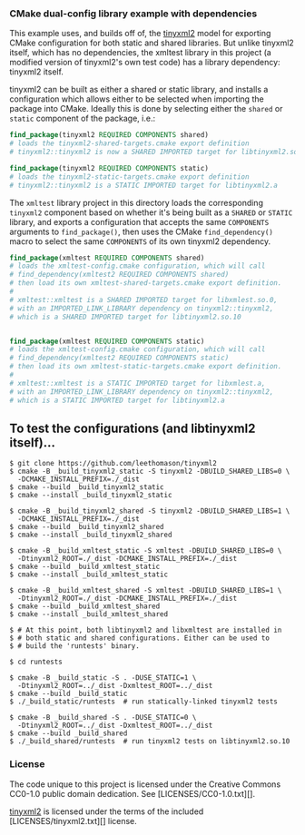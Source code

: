 ### CMake dual-config library example with dependencies

This example uses, and builds off of, the [tinyxml2][tinyxml2] model
for exporting CMake configuration for both static and shared libraries.
But unlike tinyxml2 itself, which has no dependencies, the xmltest
library in this project (a modified version of tinyxml2's own test
code) has a library dependency: tinyxml2 itself.

tinyxml2 can be built as either a shared or static library, and
installs a configuration which allows either to be selected when
importing the package into CMake. Ideally this is done by selecting
either the `shared` or `static` component of the package, i.e.:

```cmake
find_package(tinyxml2 REQUIRED COMPONENTS shared)
# loads the tinyxml2-shared-targets.cmake export definition
# tinyxml2::tinyxml2 is now a SHARED IMPORTED target for libtinyxml2.so.10

find_package(tinyxml2 REQUIRED COMPONENTS static)
# loads the tinyxml2-static-targets.cmake export definition
# tinyxml2::tinyxml2 is a STATIC IMPORTED target for libtinyxml2.a
```

The `xmltest` library project in this directory loads the corresponding
`tinyxml2` component based on whether it's being built as a `SHARED` or
`STATIC` library, and exports a configuration that accepts the same
`COMPONENTS` arguments to `find_package()`, then uses the CMake
`find_dependency()` macro to select the same `COMPONENTS` of its own
tinyxml2 dependency.

```cmake
find_package(xmltest REQUIRED COMPONENTS shared)
# loads the xmltest-config.cmake configuration, which will call
# find_dependency(xmltest2 REQUIRED COMPONENTS shared)
# then load its own xmltest-shared-targets.cmake export definition.
# 
# xmltest::xmltest is a SHARED IMPORTED target for libxmlest.so.0,
# with an IMPORTED_LINK_LIBRARY dependency on tinyxml2::tinyxml2,
# which is a SHARED IMPORTED target for libtinyxml2.so.10


find_package(xmltest REQUIRED COMPONENTS static)
# loads the xmltest-config.cmake configuration, which will call
# find_dependency(xmltest2 REQUIRED COMPONENTS static)
# then load its own xmltest-static-targets.cmake export definition.
# 
# xmltest::xmltest is a STATIC IMPORTED target for libxmlest.a,
# with an IMPORTED_LINK_LIBRARY dependency on tinyxml2::tinyxml2,
# which is a STATIC IMPORTED target for libtinyxml2.a
```

## To test the configurations (and libtinyxml2 itself)...

```console
$ git clone https://github.com/leethomason/tinyxml2
$ cmake -B _build_tinyxml2_static -S tinyxml2 -DBUILD_SHARED_LIBS=0 \
  -DCMAKE_INSTALL_PREFIX=./_dist
$ cmake --build _build_tinyxml2_static
$ cmake --install _build_tinyxml2_static

$ cmake -B _build_tinyxml2_shared -S tinyxml2 -DBUILD_SHARED_LIBS=1 \
  -DCMAKE_INSTALL_PREFIX=./_dist
$ cmake --build _build_tinyxml2_shared
$ cmake --install _build_tinyxml2_shared

$ cmake -B _build_xmltest_static -S xmltest -DBUILD_SHARED_LIBS=0 \
  -Dtinyxml2_ROOT=./_dist -DCMAKE_INSTALL_PREFIX=./_dist
$ cmake --build _build_xmltest_static
$ cmake --install _build_xmltest_static

$ cmake -B _build_xmltest_shared -S xmltest -DBUILD_SHARED_LIBS=1 \
  -Dtinyxml2_ROOT=./_dist -DCMAKE_INSTALL_PREFIX=./_dist
$ cmake --build _build_xmltest_shared
$ cmake --install _build_xmltest_shared

$ # At this point, both libtinyxml2 and libxmltest are installed in
$ # both static and shared configurations. Either can be used to
$ # build the 'runtests' binary.

$ cd runtests

$ cmake -B _build_static -S . -DUSE_STATIC=1 \
  -Dtinyxml2_ROOT=../_dist -Dxmltest_ROOT=../_dist
$ cmake --build _build_static
$ ./_build_static/runtests  # run statically-linked tinyxml2 tests

$ cmake -B _build_shared -S . -DUSE_STATIC=0 \
  -Dtinyxml2_ROOT=../_dist -Dxmltest_ROOT=../_dist
$ cmake --build _build_shared
$ ./_build_shared/runtests  # run tinyxml2 tests on libtinyxml2.so.10
```

### License

The code unique to this project is licensed under the Creative Commons CC0-1.0 public domain dedication. See [LICENSES/CC0-1.0.txt][].

[tinyxml2][tinyxml2] is licensed under the terms of the included [LICENSES/tinyxml2.txt][] license.

[tinyxml2]: https://github.com/leethomason/tinyxml2
